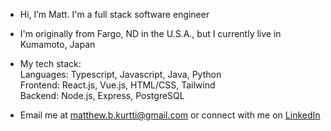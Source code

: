 - Hi, I’m Matt. I'm a full stack software engineer

- I'm originally from Fargo, ND in the U.S.A., but I currently live in Kumamoto, Japan

- My tech stack: <br>
      Languages: Typescript, Javascript, Java, Python <br>
      Frontend: React.js, Vue.js, HTML/CSS, Tailwind <br>
      Backend: Node.js, Express, PostgreSQL <br>

- Email me at [matthew.b.kurtti@gmail.com](matthew.b.kurtti@gmail.com) or connect with me on [LinkedIn](https://www.linkedin.com/in/matthew-kurtti-737ab2123/)

<!---
matthewkurtti/matthewkurtti is a ✨ special ✨ repository because its `README.md` (this file) appears on your GitHub profile.
You can click the Preview link to take a look at your changes.
--->
